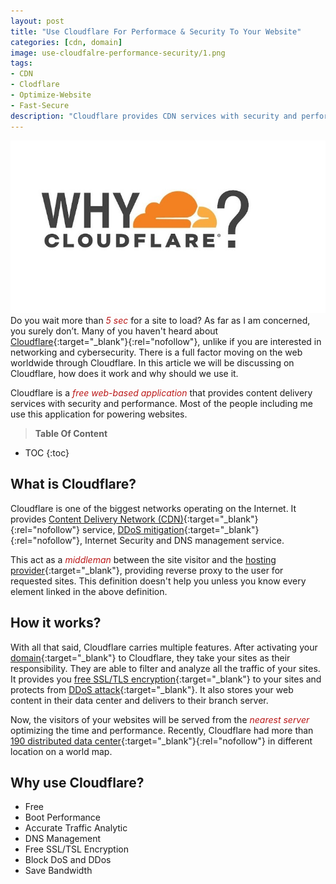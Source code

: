 ```yaml
---
layout: post
title: "Use Cloudflare For Performace & Security To Your Website"
categories: [cdn, domain]
image: use-cloudfalre-performance-security/1.png
tags:
- CDN
- Clodflare
- Optimize-Website
- Fast-Secure
description: "Cloudflare provides CDN services with security and performance to your website. Implementing CDN in your website minimizes and optimizes your website speed. "
---
```


![Use Cloudflare For Performace & Security To Your Website | sTechalon.com](/static/img/posts/use-cloudfalre-performance-security/1.jpg)
Do you wait more than <span style="color:#bb1919" >*5 sec*</span> for a site to load? As far as I am concerned, you surely don’t. Many of you haven't heard about [Cloudflare](https://www.cloudflare.com/){:target="_blank"}{:rel="nofollow"}, unlike if you are interested in networking and cybersecurity. There is a full factor moving on the web worldwide through Cloudflare. In this article we will be discussing on Cloudflare, how does it work and why should we use it.

Cloudflare is a <span style="color:#bb1919" >*free web-based application*</span> that provides content delivery services with security and performance. Most of the people including me use this application for powering websites.

> **Table Of Content**

* TOC
{:toc}

## What is Cloudflare?

Cloudflare is one of the biggest networks operating on the Internet. It provides [Content Delivery Network (CDN)](https://en.wikipedia.org/wiki/Content_delivery_network){:target="_blank"}{:rel="nofollow"} service,  [DDoS mitigation](https://www.cloudflare.com/learning/ddos/ddos-mitigation/){:target="_blank"}{:rel="nofollow"}, Internet Security and DNS management service.

This act as a <span style="color:#bb1919" >*middleman*</span> between the site visitor and the [hosting provider](https://stechalon.com/start-blogging-with-jekyll-github-pages){:target="_blank"}, providing reverse proxy to the user for requested sites. This definition doesn't help you unless you know every element linked in the above definition.

## How it works?

With all that said,  Cloudflare carries multiple features. After activating your [domain](https://stechalon.com/register-com-np-domain-free-in-nepal){:target="_blank"} to Cloudflare, they take your sites as their responsibility.  They are able to filter and analyze all the traffic of your sites. It provides you [free SSL/TLS encryption](https://www.cloudflare.com/ssl/){:target="_blank"} to your sites and protects from [DDoS attack](https://www.cloudflare.com/learning/ddos/what-is-a-ddos-attack/){:target="_blank"}. It also stores your web content in their data center and delivers to their branch server. 

Now, the  visitors of your websites will be served from the <span style="color:#bb1919" >*nearest server*</span> optimizing the time and performance. Recently, Cloudflare had more than [190 distributed data center](https://www.cloudflare.com/network/){:target="_blank"}{:rel="nofollow"} in different location on a world map.

## Why use Cloudflare?

* Free
* Boot Performance
* Accurate Traffic Analytic
* DNS Management
* Free SSL/TSL Encryption
* Block DoS and DDos
* Save Bandwidth